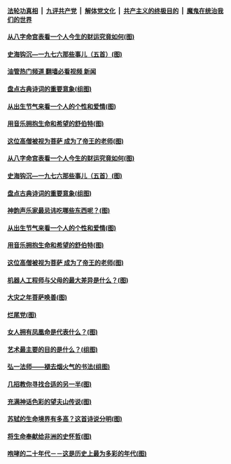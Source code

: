 ####  [法轮功真相](../../../../basic/blob/master/README.md?t=07271831) &nbsp;|&nbsp; [九评共产党](../../../../9ping.md/blob/master/README.md?t=07271831) &nbsp;|&nbsp; [解体党文化](../../../../jtdwh.md/blob/master/README.md?t=07271831)  &nbsp;|&nbsp; [共产主义的终极目的](../../../../gczydzjmd.md/blob/master/README.md?t=07271831) &nbsp;|&nbsp; [魔鬼在统治我们的世界](../../../../mgztzwmdsj.md/blob/master/README.md?t=07271831) 

#### [从八字命宫表看一个人今生的财运究竟如何(图)](../pages/p7/1012079.md?t=07271831) 

#### [史海钩沉—一九七六那些事儿（五首）(图)](../pages/p7/1012599.md?t=07271831) 

#### [油管热门频道 翻墙必看视频 新闻](http://45.76.130.85:81/youtube.html?07271831)

#### [盘点古典诗词的重要意象(组图)](../pages/p7/1011909.md?t=07271831) 

#### [从出生节气来看一个人的个性和爱情(图)](../pages/p7/1012058.md?t=07271831) 

#### [用音乐拥抱生命和希望的舒伯特(图)](../pages/p7/1011720.md?t=07271831) 

#### [这位高僧被视为菩萨 成为了帝王的老师(图)](../pages/p7/1012659.md?t=07271831) 

#### [从八字命宫表看一个人今生的财运究竟如何(图)](../pages/p7/1012079.md?t=07271831) 

#### [史海钩沉—一九七六那些事儿（五首）(图)](../pages/p7/1012599.md?t=07271831) 

#### [盘点古典诗词的重要意象(组图)](../pages/p7/1011909.md?t=07271831) 

#### [神韵声乐家最忌讳吃哪些东西呢？(图)](../pages/p7/1012675.md?t=07271831) 

#### [从出生节气来看一个人的个性和爱情(图)](../pages/p7/1012058.md?t=07271831) 

#### [用音乐拥抱生命和希望的舒伯特(图)](../pages/p7/1011720.md?t=07271831) 

#### [这位高僧被视为菩萨 成为了帝王的老师(图)](../pages/p7/1012659.md?t=07271831) 

#### [机器人工程师与父母的最大差异是什么？(图)](../pages/p7/1012442.md?t=07271831) 

#### [大灾之年菩萨唤善(图)](../pages/p7/1011910.md?t=07271831) 


#### [烂尾党(图)](../pages/p7/1012354.md?t=07271831) 

#### [女人拥有凤凰命是代表什么？(图)](../pages/p7/1012066.md?t=07271831) 


#### [艺术最主要的目的是什么？(组图)](../pages/p7/1011751.md?t=07271831) 

#### [弘一法师——褪去烟火气的书法(组图)](../pages/p7/1007928.md?t=07271831) 

#### [几招教你寻找合适的另一半(图)](../pages/p7/1012061.md?t=07271831) 

#### [充满神话色彩的望夫山传说(图)](../pages/p7/1011827.md?t=07271831) 

#### [苏轼的生命境界有多高？这首诗说分明(图)](../pages/p7/1011756.md?t=07271831) 

#### [将生命奉献给非洲的史怀哲(图)](../pages/p7/1011218.md?t=07271831) 

#### [咆哮的二十年代－－这是历史上最为多彩的年代(图)](../pages/p7/1011617.md?t=07271831) 

<img src='http://gfw-breaker.win/goodnews/indexes/p7.md' width='0px' height='0px'/>
